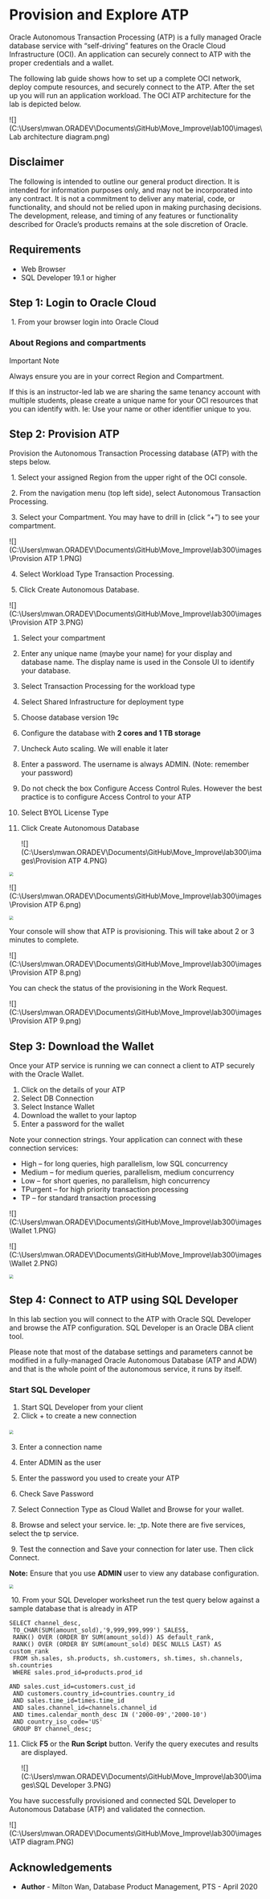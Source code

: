 # Provision and Explore ATP #

Oracle Autonomous Transaction Processing (ATP) is a fully managed Oracle database service with “self-driving” features on the Oracle Cloud Infrastructure (OCI). An application can securely connect to ATP with the proper credentials and a wallet. 

The following lab guide shows how to set up a complete OCI network, deploy compute resources, and securely connect to the ATP. After the set up you will run an application workload. The OCI ATP architecture for the lab is depicted below.

![](C:\Users\mwan.ORADEV\Documents\GitHub\Move_Improve\lab100\images\Lab architecture diagram.png)

## Disclaimer ##
The following is intended to outline our general product direction. It is intended for information purposes only, and may not be incorporated into any contract. It is not a commitment to deliver any material, code, or functionality, and should not be relied upon in making purchasing decisions. The development, release, and timing of any features or functionality described for Oracle’s products remains at the sole discretion of Oracle.

## Requirements ##

- Web Browser
- SQL Developer 19.1 or higher

## Step 1: Login to Oracle Cloud ##

​	1. From your browser login into Oracle Cloud

### About Regions and compartments

Important Note

Always ensure you are in your correct Region and Compartment. 

If this is an instructor-led lab we are sharing the same tenancy account with multiple students, please create a unique name for your OCI resources that you can identify with. Ie: Use your name or other identifier unique to you.

## Step 2: Provision ATP ##

Provision the Autonomous Transaction Processing database (ATP) with the steps below.

​	1. Select your assigned Region from the upper right of the OCI console.

​	2. From the navigation menu (top left side), select Autonomous Transaction Processing.

​	3. Select your Compartment. You may have to drill in (click “+”) to see your compartment.

​         ![](C:\Users\mwan.ORADEV\Documents\GitHub\Move_Improve\lab300\images\Provision ATP 1.PNG)                          

  

​	4. Select Workload Type Transaction Processing.

​	5. Click Create Autonomous Database. 

 ![](C:\Users\mwan.ORADEV\Documents\GitHub\Move_Improve\lab300\images\Provision ATP 3.PNG)

1. Select your compartment

2. Enter any unique name (maybe your name) for your display and database name. The display name is used in the Console UI to identify your database.

3. Select Transaction Processing for the workload type

4. Select Shared Infrastructure for deployment type

5. Choose database version 19c

6. Configure the database with **2 cores and 1 TB storage**

7. Uncheck Auto scaling. We will enable it later

8. Enter a password. The username is always ADMIN. (Note: remember your password)

9. Do not check the box Configure Access Control Rules. However the best practice is to configure Access Control to your ATP

10. Select BYOL License Type

11. Click Create Autonomous Database

    ![](C:\Users\mwan.ORADEV\Documents\GitHub\Move_Improve\lab300\images\Provision ATP 4.PNG)

<img src="C:\Users\mwan.ORADEV\Documents\GitHub\Move_Improve\lab300\images\Provision ATP 5.png" style="zoom: 50%;" />

![](C:\Users\mwan.ORADEV\Documents\GitHub\Move_Improve\lab300\images\Provision ATP 6.png)

<img src="C:\Users\mwan.ORADEV\Documents\GitHub\Move_Improve\lab300\images\Provision ATP 7.PNG" style="zoom:50%;" />



Your console will show that ATP is provisioning. This will take about 2 or 3 minutes to complete.

![](C:\Users\mwan.ORADEV\Documents\GitHub\Move_Improve\lab300\images\Provision ATP 8.png)

You can check the status of the provisioning in the Work Request.

![](C:\Users\mwan.ORADEV\Documents\GitHub\Move_Improve\lab300\images\Provision ATP 9.png)

## Step 3: Download the Wallet

Once your ATP service is running we can connect a client to ATP securely with the Oracle Wallet.

1. Click on the details of your ATP
2. Select DB Connection
3. Select Instance Wallet
4. Download the wallet to your laptop
5. Enter a password for the wallet

Note your connection strings. Your application can connect with these connection services:

- High – for long queries, high parallelism, low SQL concurrency
- Medium – for medium queries, parallelism, medium concurrency
- Low – for short queries, no parallelism, high concurrency
- TPurgent – for high priority transaction processing
- TP – for standard transaction processing

![](C:\Users\mwan.ORADEV\Documents\GitHub\Move_Improve\lab300\images\Wallet 1.PNG)

![](C:\Users\mwan.ORADEV\Documents\GitHub\Move_Improve\lab300\images\Wallet 2.PNG)

<img src="C:\Users\mwan.ORADEV\Documents\GitHub\Move_Improve\lab300\images\Wallet 3.png" style="zoom: 50%;" />



## Step 4: Connect to ATP using SQL Developer

In this lab section you will connect to the ATP with Oracle SQL Developer and browse the ATP configuration. SQL Developer is an Oracle DBA client tool.

Please note that most of the database settings and parameters cannot be modified in a fully-managed Oracle Autonomous Database (ATP and ADW) and that is the whole point of the autonomous service, it runs by itself. 

### Start SQL Developer

1. Start SQL Developer from your client
2. Click + to create a new connection

​            <img src="C:\Users\mwan.ORADEV\Documents\GitHub\Move_Improve\lab300\images\SQL Developer.PNG" style="zoom:50%;" />                   

​	3. Enter a connection name

​	4. Enter ADMIN as the user

​	5. Enter the password you used to create your ATP

​	6. Check Save Password

​	7. Select Connection Type as Cloud Wallet and Browse for your wallet.

​	8. Browse and select your service. Ie: <your ATP name>_tp. Note there are five services, select the tp service.

​	9. Test the connection and Save your connection for later use. Then click 	Connect.

**Note:** Ensure that you use **ADMIN** user to view any database configuration.

<img src="C:\Users\mwan.ORADEV\Documents\GitHub\Move_Improve\lab300\images\SQL Developer 2.PNG" style="zoom:50%;" />

​	10. From your SQL Developer worksheet run the test query below against a sample database that is already in ATP

```
SELECT channel_desc,
 TO_CHAR(SUM(amount_sold),'9,999,999,999') SALES$,
 RANK() OVER (ORDER BY SUM(amount_sold)) AS default_rank,
 RANK() OVER (ORDER BY SUM(amount_sold) DESC NULLS LAST) AS custom_rank
 FROM sh.sales, sh.products, sh.customers, sh.times, sh.channels, sh.countries
 WHERE sales.prod_id=products.prod_id

AND sales.cust_id=customers.cust_id
 AND customers.country_id=countries.country_id
 AND sales.time_id=times.time_id
 AND sales.channel_id=channels.channel_id
 AND times.calendar_month_desc IN ('2000-09','2000-10')
 AND country_iso_code='US'
 GROUP BY channel_desc;
```



 11. Click **F5** or the **Run Script** button. Verify the query executes and results are displayed.

     ![](C:\Users\mwan.ORADEV\Documents\GitHub\Move_Improve\lab300\images\SQL Developer 3.PNG)

You have successfully provisioned and connected SQL Developer to Autonomous Database (ATP) and validated the connection. 

![](C:\Users\mwan.ORADEV\Documents\GitHub\Move_Improve\lab300\images\ATP diagram.PNG)

## Acknowledgements ##

- **Author** - Milton Wan, Database Product Management, PTS - April 2020

